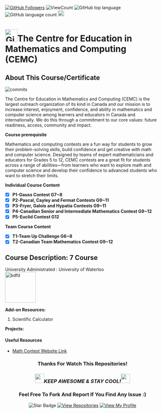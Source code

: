 <a href="https://github.com/bdfd"><img src="https://img.shields.io/github/followers/bdfd?label=Follow%20Me&logo=github" alt="GitHub Followers" /></a>
![ViewCount](https://views.whatilearened.today/views/github/BDFD-Tutorial-Ground/TDSB-Mathematics_and_Computing_Contests.svg?cache=remove)
![GitHub top language](https://img.shields.io/github/languages/top/BDFD-Tutorial-Ground/TDSB-Mathematics_and_Computing_Contests?style=flat)
![GitHub language count](https://img.shields.io/github/languages/count/BDFD-Tutorial-Ground/TDSB-Mathematics_and_Computing_Contests?style=flat)
<img height=20 src="https://cdn.jsdelivr.net/gh/bdfd/Personal_Image_Repo/7.Color-Icon/Status/Finish.svg" alt="bdfd" />

<!-- <img height=20 src="https://cdn.jsdelivr.net/gh/bdfd/Personal_Image_Repo/7.Color-Icon/Status/On_Progress.svg" alt="bdfd" /> -->

# <a href="https://github.com/bdfd"><img height=40 src="https://cdn.jsdelivr.net/gh/bdfd/Personal_Image_Repo/4.Stamp/BDFD_Stamp.png" alt="GitHub Followers" /></a>The Centre for Education in Mathematics and Computing (CEMC)

## About This Course/Certificate

![commits](https://img.shields.io/github/last-commit/BDFD-LearningGround/Cousera_Google-Data-Analytics-Professional-Certificate?label=Last%20Commit%20)

The Centre for Education in Mathematics and Computing (CEMC) is the largest outreach organization of its kind in Canada and our mission is to increase interest, enjoyment, confidence, and ability in mathematics and computer science among learners and educators in Canada and internationally. We do this through a commitment to our core values: future readiness, access, community and impact.

**Course prerequisite**

Mathematics and computing contests are a fun way for students to grow their problem-solving skills, build confidence and get creative with math and computer science. Designed by teams of expert mathematicians and educators for Grades 5 to 12, CEMC contests are a great fit for students across a range of abilities—from learners who want to explore math and computer science and develop their confidence to advanced students who want to stretch their limits.

**Individual Course Content**

- [x] **P1-Gauss Contest G7~8**
- [x] **P2-Pascal, Cayley and Fermat Contests G9~11**
- [x] **P3-Fryer, Galois and Hypatia Contests G9~11**
- [x] **P4-Canadian Senior and Intermediate Mathematics Contest G9~12**
- [x] **P5-Euclid Contest G12**

**Team Course Content**

- [x] **T1-Team Up Challenge G6~8**
- [x] **T2-Canadian Team Mathematics Contest G9~12**

## Course Description: 7 Course

University Administrated : University of Waterloo  
<img height=100 src="https://cdn.jsdelivr.net/gh/bdfd/Personal_Image_Repo/10.%20Course_Learning/2.0%20Canda%20University%20Logo/University_of_Waterloo.png" alt="bdfd" />

**Add-on Resources:**

1. Scientific Calculator

**Projects:**

#### Useful Resources

- [Math Contest Website Link](https://cemc.uwaterloo.ca/)

<div align="center">

### Thanks For Watch This Repositories!

### <img src="https://media.giphy.com/media/WUlplcMpOCEmTGBtBW/giphy.gif" width="30"><i>KEEP AWESOME & STAY COOL!</i><img src="https://media.giphy.com/media/WUlplcMpOCEmTGBtBW/giphy.gif" width="30">

### Feel Free To Fork And Report If You Find Any Issue :)

![Star Badge](https://img.shields.io/static/v1?label=%F0%9F%8C%9F&message=If%20Useful&style=style=flat&color=BC4E99)
[![View Repositories](https://img.shields.io/badge/View-My_Repositories-blue?logo=GitHub)](https://github.com/bdfd?tab=repositories)
[![View My Profile](https://img.shields.io/badge/View-My_Profile-green?logo=GitHub)](https://github.com/bdfd)

</div>
